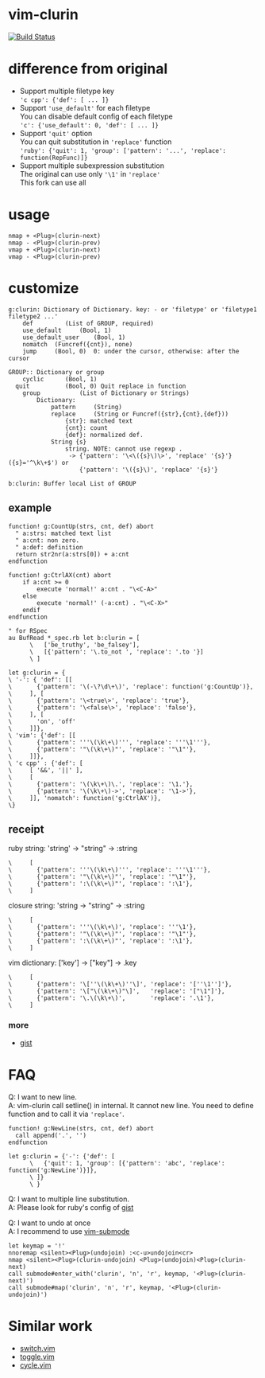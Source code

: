 vim-clurin
=====================

[![Build Status](https://travis-ci.org/uplus/vim-clurin.svg?branch=master)](https://travis-ci.org/uplus/vim-clurin)

# difference from original
- Support multiple filetype key  
    `'c cpp': {'def': [ ... ]}`
- Support `'use_default'` for each filetype  
    You can disable default config of each filetype  
    `'c': {'use_default': 0, 'def': [ ... ]}`
- Support `'quit'` option  
    You can quit substitution in `'replace'` function  
    `'ruby': {'quit': 1, 'group': ['pattern': '...', 'replace': function(RepFunc)]}`
- Support multiple subexpression substitution  
    The original can use only `'\1'` in `'replace'`  
    This fork can use all

# usage

```vim
nmap + <Plug>(clurin-next)
nmap - <Plug>(clurin-prev)
vmap + <Plug>(clurin-next)
vmap - <Plug>(clurin-prev)
```

# customize

```
g:clurin: Dictionary of Dictionary. key: - or 'filetype' or 'filetype1 filetype2 ...'
	def			(List of GROUP, required)
	use_default		(Bool, 1)
	use_default_user	(Bool, 1)
	nomatch  (Funcref({cnt}), none)
	jump     (Bool, 0)  0: under the cursor, otherwise: after the cursor

GROUP:: Dictionary or group
	cyclic		(Bool, 1)
  quit			(Bool, 0) Quit replace in function
	group			(List of Dictionary or Strings)
		Dictionary:
			pattern		(String)
			replace		(String or Funcref({str},{cnt},{def}))
				{str}: matched text
				{cnt}: count
				{def}: normalized def.
			String {s}
				string. NOTE: cannot use regexp .
				 -> {'pattern': '\<\({s}\)\>', 'replace' '{s}'} ({s}='^\k\+$') or
				    {'pattern': '\({s}\)', 'replace' '{s}'}
  
b:clurin: Buffer local List of GROUP
```

## example

```vim
function! g:CountUp(strs, cnt, def) abort
  " a:strs: matched text list
  " a:cnt: non zero.
  " a:def: definition
  return str2nr(a:strs[0]) + a:cnt
endfunction

function! g:CtrlAX(cnt) abort
	if a:cnt >= 0
		execute 'normal!' a:cnt . "\<C-A>"
	else
		execute 'normal!' (-a:cnt) . "\<C-X>"
	endif
endfunction

" for RSpec
au BufRead *_spec.rb let b:clurin = [
      \   ['be_truthy', 'be_falsey'],
      \   [{'pattern': '\.to_not ', 'replace': '.to '}]
      \ ]

let g:clurin = {
\ '-': { 'def': [[
\       {'pattern': '\(-\?\d\+\)', 'replace': function('g:CountUp')},
\     ], [
\       {'pattern': '\<true\>', 'replace': 'true'},
\       {'pattern': '\<false\>', 'replace': 'false'},
\     ], [
\       'on', 'off'
\     ]]},
\ 'vim': {'def': [[
\       {'pattern': '''\(\k\+\)''', 'replace': '''\1'''},
\       {'pattern': '"\(\k\+\)"', 'replace': '"\1"'},
\     ]]},
\ 'c cpp' : {'def': [
\     [ '&&', '||' ],
\     [
\       {'pattern': '\(\k\+\)\.', 'replace': '\1.'},
\       {'pattern': '\(\k\+\)->', 'replace': '\1->'},
\     ]], 'nomatch': function('g:CtrlAX')},
\}
```


## receipt

ruby string: 'string' -> "string" -> :string
```vim
\     [
\       {'pattern': '''\(\k\+\)''', 'replace': '''\1'''},
\       {'pattern': '"\(\k\+\)"', 'replace': '"\1"'},
\       {'pattern': ':\(\k\+\)"', 'replace': ':\1'},
\     ]
```

closure string: 'string -> "string" -> :string
```vim
\     [
\       {'pattern': '''\(\k\+\)', 'replace': '''\1'},
\       {'pattern': '"\(\k\+\)"', 'replace': '"\1"'},
\       {'pattern': ':\(\k\+\)"', 'replace': ':\1'},
\     ]
```

vim dictionary: ['key'] -> ["key"] -> .key
```vim
\     [
\       {'pattern': '\[''\(\k\+\)''\]', 'replace': '[''\1'']'},
\       {'pattern': '\["\(\k\+\)"\]',   'replace': '["\1"]'},
\       {'pattern': '\.\(\k\+\)',       'replace': '.\1'},
\     ]
```

### more 
- [gist](https://gist.github.com/uplus/0739fec00b425d4a19bdcbf3cd3c9ca1)


# FAQ
Q: I want to new line.  
A: vim-clurin call setline() in internal. It cannot new line. You need to define function and to call it via `'replace'`.  

```vim
function! g:NewLine(strs, cnt, def) abort 
  call append('.', '')  
endfunction

let g:clurin = {'-': {'def': [
      \   {'quit': 1, 'group': [{'pattern': 'abc', 'replace': function('g:NewLine')}]},
      \ ]}
      \ }
```

Q: I want to multiple line substitution.  
A: Please look for ruby's config of [gist](https://gist.github.com/uplus/0739fec00b425d4a19bdcbf3cd3c9ca1)  

Q: I want to undo at once  
A: I recommend to use [vim-submode](https://github.com/kana/vim-submode)  

```vim
let keymap = '!'
nnoremap <silent><Plug>(undojoin) :<c-u>undojoin<cr>
nmap <silent><Plug>(clurin-undojoin) <Plug>(undojoin)<Plug>(clurin-next)
call submode#enter_with('clurin', 'n', 'r', keymap, '<Plug>(clurin-next)')
call submode#map('clurin', 'n', 'r', keymap, '<Plug>(clurin-undojoin)')
```


# Similar work

- [switch.vim](https://github.com/AndrewRadev/switch.vim)
- [toggle.vim](http://www.vim.org/scripts/script.php?script_id=895)
- [cycle.vim](https://github.com/zef/vim-cycle)

